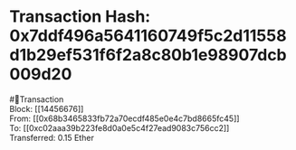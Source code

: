 
Transaction Hash: 0x7ddf496a5641160749f5c2d11558d1b29ef531f6f2a8c80b1e98907dcb009d20
====================================================================================
  
#💸Transaction  
Block: [[14456676]]  
From: [[0x68b3465833fb72a70ecdf485e0e4c7bd8665fc45]]  
To: [[0xc02aaa39b223fe8d0a0e5c4f27ead9083c756cc2]]  
Transferred: 0.15 Ether
